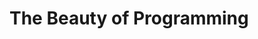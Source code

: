 <!--
 * @Author: neozhang
 * @Date: 2021-06-02 09:21:47
 * @LastEditTime: 2021-06-02 09:22:16
 * @LastEditors: Please set LastEditors
 * @Description: In User Settings Edit
 * @FilePath: \the-beauty-of-programming\README.md
-->
# The Beauty of Programming
